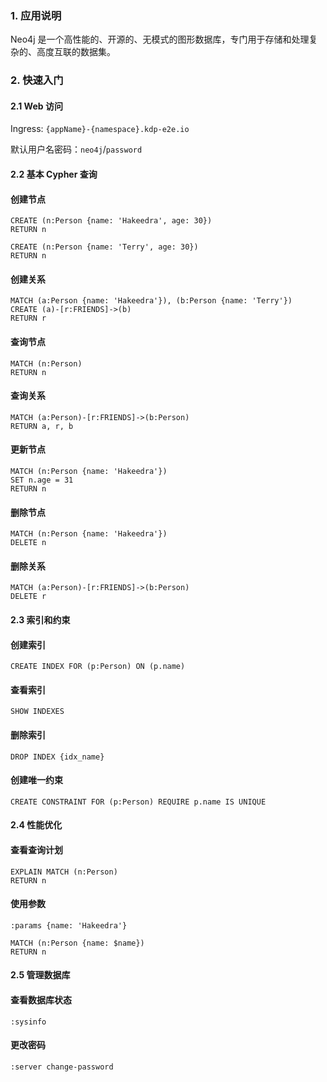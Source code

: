 ### 1. 应用说明

Neo4j 是一个高性能的、开源的、无模式的图形数据库，专门用于存储和处理复杂的、高度互联的数据集。

### 2. 快速入门

#### 2.1 Web 访问

Ingress: `{appName}-{namespace}.kdp-e2e.io` 

默认用户名密码：`neo4j`/`password`

#### 2.2 基本 Cypher 查询

#### 创建节点

```cypher
CREATE (n:Person {name: 'Hakeedra', age: 30})
RETURN n

CREATE (n:Person {name: 'Terry', age: 30})
RETURN n
```

#### 创建关系

```cypher
MATCH (a:Person {name: 'Hakeedra'}), (b:Person {name: 'Terry'})
CREATE (a)-[r:FRIENDS]->(b)
RETURN r
```

#### 查询节点

```cypher
MATCH (n:Person)
RETURN n
```

#### 查询关系

```cypher
MATCH (a:Person)-[r:FRIENDS]->(b:Person)
RETURN a, r, b
```

#### 更新节点

```cypher
MATCH (n:Person {name: 'Hakeedra'})
SET n.age = 31
RETURN n
```

#### 删除节点

```cypher
MATCH (n:Person {name: 'Hakeedra'})
DELETE n
```

#### 删除关系

```cypher
MATCH (a:Person)-[r:FRIENDS]->(b:Person)
DELETE r
```

#### 2.3 索引和约束

#### 创建索引

```cypher
CREATE INDEX FOR (p:Person) ON (p.name)
```

#### 查看索引

```cypher
SHOW INDEXES
```

#### 删除索引

```cypher
DROP INDEX {idx_name}
```

#### 创建唯一约束

```cypher
CREATE CONSTRAINT FOR (p:Person) REQUIRE p.name IS UNIQUE
```

#### 2.4 性能优化

#### 查看查询计划

```cypher
EXPLAIN MATCH (n:Person)
RETURN n
```

#### 使用参数

```cypher
:params {name: 'Hakeedra'}
```

```cypher
MATCH (n:Person {name: $name})
RETURN n
```

#### 2.5 管理数据库

#### 查看数据库状态

```cypher
:sysinfo
```

#### 更改密码

```cypher
:server change-password
```

